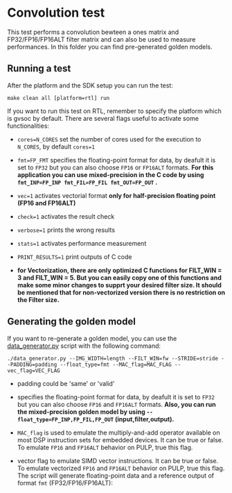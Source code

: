 # Convolution test
This test performs a convolution bewteen a ones matrix and FP32/FP16/FP16ALT filter matrix and can also be used to measure performances.
In this folder you can find pre-generated golden models.

## Running a test
After the platform and the SDK setup you can run the test:

~~~~~shell
make clean all [platform=rtl] run
~~~~~

If you want to run this test on RTL, remember to specify the platform which is gvsoc by default.
There are several flags useful to activate some functionalities:

- `cores=N_CORES` set the number of cores used for the execution to `N_CORES`, by default `cores=1`
- `fmt=FP_FMT` specifies the floating-point format for data, by deafult it is set to `FP32` but you can also choose `FP16` or `FP16ALT` formats. **For this application you can use mixed-precision in the C code by using `fmt_INP=FP_INP fmt_FIL=FP_FIL fmt_OUT=FP_OUT` .**
- `vec=1` activates vectorial format **only for half-precision floating point (FP16 and FP16ALT)**
- `check=1` activates the result check
- `verbose=1` prints the wrong results
- `stats=1` activates performance measurement
- `PRINT_RESULTS=1` print outputs of C code

- **for Vectorization, there are only optimized C functions for FILT_WIN = 3 and FILT_WIN = 5. But you can easily copy one of this functions and make some minor changes to supprt your desired filter size. It should be mentioned that for non-vectorized version there is no restriction on the Filter size.**

## Generating the golden model
If you want to re-generate a golden model, you can use the [data_generator.py](./data_generator.py) script with the following command:

~~~~~shell
./data_generator.py --IMG_WIDTH=length --FILT_WIN=fw --STRIDE=stride --PADDING=padding --float_type=fmt --MAC_flag=MAC_FLAG --vec_flag=VEC_FLAG
~~~~~
- padding could be 'same' or 'valid'

- specifies the floating-point format for data, by deafult it is set to `FP32` but you can also choose `FP16` and `FP16ALT` formats. **Also, you can run the mixed-precision golden model by using `--float_type=FP_INP,FP_FIL,FP_OUT` (input,filter,output).**
- `MAC_flag` is used to emulate the multiply-and-add operator available on most DSP instruction sets for embedded devices. It can be true or false. To emulate `FP16` and `FP16ALT` behavior on PULP, true this flag.
- vector flag to emulate SIMD vector instructions. It can be true or false. To emulate vectorized `FP16` and `FP16ALT` behavior on PULP, true this flag.
The script will generate floating-point data and a reference output of format `fmt` (FP32/FP16/FP16ALT):

